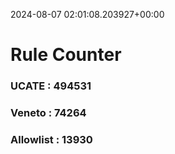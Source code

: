 2024-08-07 02:01:08.203927+00:00
# Rule Counter 
 ### UCATE : 494531

 ### Veneto : 74264

 ### Allowlist : 13930